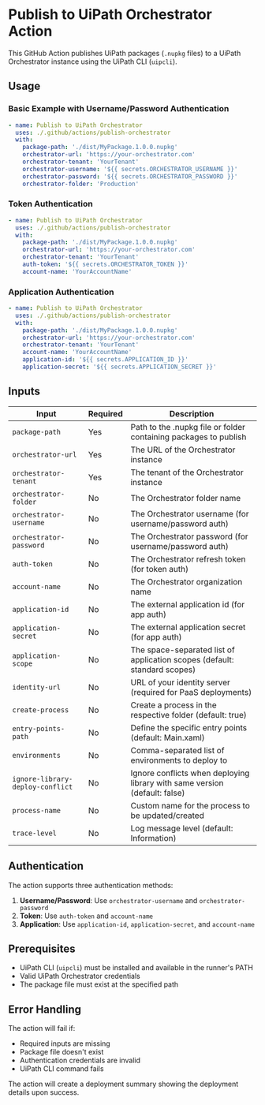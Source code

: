 # Publish to UiPath Orchestrator Action

This GitHub Action publishes UiPath packages (`.nupkg` files) to a UiPath Orchestrator instance using the UiPath CLI (`uipcli`).

## Usage

### Basic Example with Username/Password Authentication

```yaml
- name: Publish to UiPath Orchestrator
  uses: ./.github/actions/publish-orchestrator
  with:
    package-path: './dist/MyPackage.1.0.0.nupkg'
    orchestrator-url: 'https://your-orchestrator.com'
    orchestrator-tenant: 'YourTenant'
    orchestrator-username: '${{ secrets.ORCHESTRATOR_USERNAME }}'
    orchestrator-password: '${{ secrets.ORCHESTRATOR_PASSWORD }}'
    orchestrator-folder: 'Production'
```

### Token Authentication

```yaml
- name: Publish to UiPath Orchestrator
  uses: ./.github/actions/publish-orchestrator
  with:
    package-path: './dist/MyPackage.1.0.0.nupkg'
    orchestrator-url: 'https://your-orchestrator.com'
    orchestrator-tenant: 'YourTenant'
    auth-token: '${{ secrets.ORCHESTRATOR_TOKEN }}'
    account-name: 'YourAccountName'
```

### Application Authentication

```yaml
- name: Publish to UiPath Orchestrator
  uses: ./.github/actions/publish-orchestrator
  with:
    package-path: './dist/MyPackage.1.0.0.nupkg'
    orchestrator-url: 'https://your-orchestrator.com'
    orchestrator-tenant: 'YourTenant'
    account-name: 'YourAccountName'
    application-id: '${{ secrets.APPLICATION_ID }}'
    application-secret: '${{ secrets.APPLICATION_SECRET }}'
```

## Inputs

| Input | Required | Description |
|-------|----------|-------------|
| `package-path` | Yes | Path to the .nupkg file or folder containing packages to publish |
| `orchestrator-url` | Yes | The URL of the Orchestrator instance |
| `orchestrator-tenant` | Yes | The tenant of the Orchestrator instance |
| `orchestrator-folder` | No | The Orchestrator folder name |
| `orchestrator-username` | No | The Orchestrator username (for username/password auth) |
| `orchestrator-password` | No | The Orchestrator password (for username/password auth) |
| `auth-token` | No | The Orchestrator refresh token (for token auth) |
| `account-name` | No | The Orchestrator organization name |
| `application-id` | No | The external application id (for app auth) |
| `application-secret` | No | The external application secret (for app auth) |
| `application-scope` | No | The space-separated list of application scopes (default: standard scopes) |
| `identity-url` | No | URL of your identity server (required for PaaS deployments) |
| `create-process` | No | Create a process in the respective folder (default: true) |
| `entry-points-path` | No | Define the specific entry points (default: Main.xaml) |
| `environments` | No | Comma-separated list of environments to deploy to |
| `ignore-library-deploy-conflict` | No | Ignore conflicts when deploying library with same version (default: false) |
| `process-name` | No | Custom name for the process to be updated/created |
| `trace-level` | No | Log message level (default: Information) |

## Authentication

The action supports three authentication methods:

1. **Username/Password**: Use `orchestrator-username` and `orchestrator-password`
2. **Token**: Use `auth-token` and `account-name`
3. **Application**: Use `application-id`, `application-secret`, and `account-name`

## Prerequisites

- UiPath CLI (`uipcli`) must be installed and available in the runner's PATH
- Valid UiPath Orchestrator credentials
- The package file must exist at the specified path

## Error Handling

The action will fail if:
- Required inputs are missing
- Package file doesn't exist
- Authentication credentials are invalid
- UiPath CLI command fails

The action will create a deployment summary showing the deployment details upon success.
